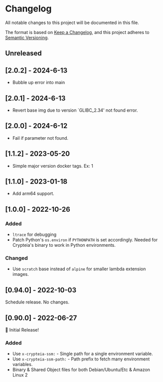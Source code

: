 # Changelog

All notable changes to this project will be documented in this file.

The format is based on [Keep a Changelog](https://keepachangelog.com/en/1.0.0/),
and this project adheres to [Semantic Versioning](https://semver.org/spec/v2.0.0.html).

## Unreleased

## [2.0.2] - 2024-6-13

- Bubble up error into main

## [2.0.1] - 2024-6-13

- Revert base img due to version `GLIBC_2.34' not found error.
  
## [2.0.0] - 2024-6-12

- Fail if parameter not found.

## [1.1.2] - 2023-05-20

- Simple major version docker tags. Ex: 1

## [1.1.0] - 2023-01-18

- Add arm64 support.

## [1.0.0] - 2022-10-26

### Added

 - `ltrace` for debugging
 - Patch Python's `os.environ` if `PYTHONPATH` is set accordingly. Needed for Crypteia's binary to work in Python environments.

### Changed

 - Use `scratch` base instead of `alpine` for smaller lambda extension images.

## [0.94.0] - 2022-10-03

Schedule release. No changes.

## [0.90.0] - 2022-06-27

🎉 Initial Release!

### Added

- Use `x-crypteia-ssm:` - Single path for a single environment variable.
- Use `x-crypteia-ssm-path:` - Path prefix to fetch many environment variables.
- Binary & Shared Object files for both Debian/Ubuntu/Etc & Amazon Linux 2
